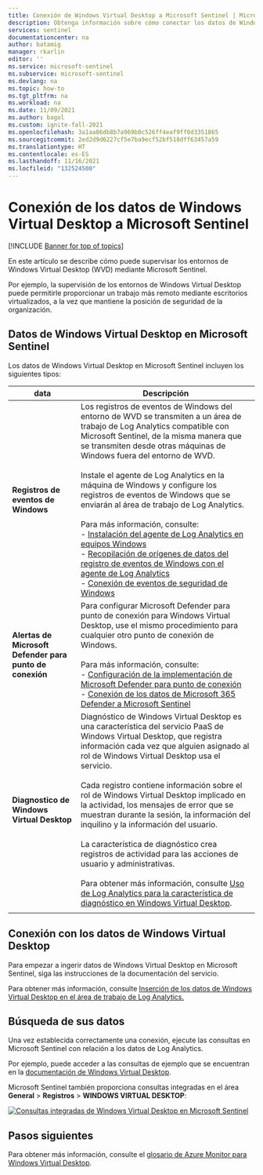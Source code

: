 ```yaml
---
title: Conexión de Windows Virtual Desktop a Microsoft Sentinel | Microsoft Docs
description: Obtenga información sobre cómo conectar los datos de Windows Virtual Desktop a Microsoft Sentinel.
services: sentinel
documentationcenter: na
author: batamig
manager: rkarlin
editor: ''
ms.service: microsoft-sentinel
ms.subservice: microsoft-sentinel
ms.devlang: na
ms.topic: how-to
ms.tgt_pltfrm: na
ms.workload: na
ms.date: 11/09/2021
ms.author: bagol
ms.custom: ignite-fall-2021
ms.openlocfilehash: 3a1aa86db8b7a969b0c526ff4eaf9ff0d3351865
ms.sourcegitcommit: 2ed2d9d6227cf5e7ba9ecf52bf518dff63457a59
ms.translationtype: HT
ms.contentlocale: es-ES
ms.lasthandoff: 11/16/2021
ms.locfileid: "132524500"
---
```

# <a name="connect-windows-virtual-desktop-data-to-microsoft-sentinel"></a>Conexión de los datos de Windows Virtual Desktop a Microsoft Sentinel

[!INCLUDE [Banner for top of topics](./includes/banner.md)]

En este artículo se describe cómo puede supervisar los entornos de Windows Virtual Desktop (WVD) mediante Microsoft Sentinel.

Por ejemplo, la supervisión de los entornos de Windows Virtual Desktop puede permitirle proporcionar un trabajo más remoto mediante escritorios virtualizados, a la vez que mantiene la posición de seguridad de la organización.

## <a name="windows-virtual-desktop-data-in-microsoft-sentinel"></a>Datos de Windows Virtual Desktop en Microsoft Sentinel

Los datos de Windows Virtual Desktop en Microsoft Sentinel incluyen los siguientes tipos:


|data  |Descripción  |
|---------|---------|
|**Registros de eventos de Windows**     |  Los registros de eventos de Windows del entorno de WVD se transmiten a un área de trabajo de Log Analytics compatible con Microsoft Sentinel, de la misma manera que se transmiten desde otras máquinas de Windows fuera del entorno de WVD. <br><br>Instale el agente de Log Analytics en la máquina de Windows y configure los registros de eventos de Windows que se enviarán al área de trabajo de Log Analytics.<br><br>Para más información, consulte:<br>- [Instalación del agente de Log Analytics en equipos Windows](../azure-monitor/agents/agent-windows.md)<br>- [Recopilación de orígenes de datos del registro de eventos de Windows con el agente de Log Analytics](../azure-monitor/agents/data-sources-windows-events.md)<br>- [Conexión de eventos de seguridad de Windows](connect-windows-security-events.md)       |
|**Alertas de Microsoft Defender para punto de conexión**     |  Para configurar Microsoft Defender para punto de conexión para Windows Virtual Desktop, use el mismo procedimiento para cualquier otro punto de conexión de Windows. <br><br>Para más información, consulte: <br>- [Configuración de la implementación de Microsoft Defender para punto de conexión](/windows/security/threat-protection/microsoft-defender-atp/production-deployment)<br>- [Conexión de los datos de Microsoft 365 Defender a Microsoft Sentinel](connect-microsoft-365-defender.md)       |
|**Diagnostico de Windows Virtual Desktop**     | Diagnóstico de Windows Virtual Desktop es una característica del servicio PaaS de Windows Virtual Desktop, que registra información cada vez que alguien asignado al rol de Windows Virtual Desktop usa el servicio. <br><br>Cada registro contiene información sobre el rol de Windows Virtual Desktop implicado en la actividad, los mensajes de error que se muestran durante la sesión, la información del inquilino y la información del usuario. <br><br>La característica de diagnóstico crea registros de actividad para las acciones de usuario y administrativas. <br><br>Para obtener más información, consulte [Uso de Log Analytics para la característica de diagnóstico en Windows Virtual Desktop](../virtual-desktop/virtual-desktop-fall-2019/diagnostics-log-analytics-2019.md).        |
|     |         |

## <a name="connect-windows-virtual-desktop-data"></a>Conexión con los datos de Windows Virtual Desktop

Para empezar a ingerir datos de Windows Virtual Desktop en Microsoft Sentinel, siga las instrucciones de la documentación del servicio.

Para obtener más información, consulte [Inserción de los datos de Windows Virtual Desktop en el área de trabajo de Log Analytics.](../virtual-desktop/diagnostics-log-analytics.md)

## <a name="find-your-data"></a>Búsqueda de sus datos

Una vez establecida correctamente una conexión, ejecute las consultas en Microsoft Sentinel con relación a los datos de Log Analytics.

Por ejemplo, puede acceder a las consultas de ejemplo que se encuentran en la [documentación de Windows Virtual Desktop](../virtual-desktop/diagnostics-log-analytics.md).


Microsoft Sentinel también proporciona consultas integradas en el área **General** > **Registros** > **WINDOWS VIRTUAL DESKTOP**:

[![Consultas integradas de Windows Virtual Desktop en Microsoft Sentinel](media/connect-windows-virtual-desktop/windows-virtual-desktop-queries.png) ](media/connect-windows-virtual-desktop/windows-virtual-desktop-queries.png#lightbox)

## <a name="next-steps"></a>Pasos siguientes


Para obtener más información, consulte el [glosario de Azure Monitor para Windows Virtual Desktop](../virtual-desktop/azure-monitor-glossary.md).
